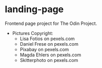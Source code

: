 # landing-page
Frontend page project for The Odin Project.
- Pictures Copyright:
    - Lisa Fotios on pexels.com
    - Daniel Frese on pexels.com
    - Pixabay on pexels.com
    - Magda Ehlers on pexels.com
    - Skitterphoto on pexels.com